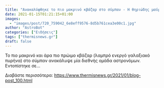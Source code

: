 ```yaml
---
title: "Ανακαλύφθηκε το πιο μακρινό κβάζαρ στο σύμπαν - Η θηριώδης μαύρη τρύπα στο κέντρο του"
date: 2021-01-15T01:21:15+01:00
images:
  - "images/post/720_759042_6e8eff9576-8d5b761cea3e00c1.jpg"
author: "AstroBot"
categories: ["Ειδήσεις"]
tags: ["thermisnews.gr"]
draft: false
---
```


Το πιο μακρινό και άρα πιο πρώιμο κβάζαρ (λαμπρό ενεργό γαλαξιακό πυρήνα) στο σύμπαν ανακάλυψε μία διεθνής ομάδα αστρονόμων. Εντοπίστηκε σε...

Διαβάστε περισσότερα: https://www.thermisnews.gr/2021/01/blog-post_100.html
